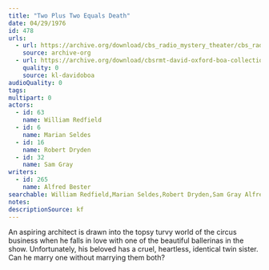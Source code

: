 ```yaml
---
title: "Two Plus Two Equals Death"
date: 04/29/1976
id: 478
urls: 
  - url: https://archive.org/download/cbs_radio_mystery_theater/cbs_radio_mystery_theater-0451-0500.zip/cbs_radio_mystery_theater-0451-0500%2Fcbsrmt_0478_two_plus_two_equals_death.mp3
    source: archive-org
  - url: https://archive.org/download/cbsrmt-david-oxford-boa-collection/CBSRMT-760429-0478-Two-Plus-Two-Equals-Death-(128-44)_KIXI-{BoA}.mp3
    quality: 0
    source: kl-davidoboa
audioQuality: 0
tags: 
multipart: 0
actors:  
  - id: 63
    name: William Redfield  
  - id: 6
    name: Marian Seldes  
  - id: 16
    name: Robert Dryden  
  - id: 32
    name: Sam Gray
writers:  
  - id: 265
    name: Alfred Bester
searchable: William Redfield,Marian Seldes,Robert Dryden,Sam Gray Alfred Bester
notes: 
descriptionSource: kf
---
```

An aspiring architect is drawn into the topsy turvy world of the circus business when he falls in love with one of the beautiful ballerinas in the show. Unfortunately, his beloved has a cruel, heartless, identical twin sister. Can he marry one without marrying them both?